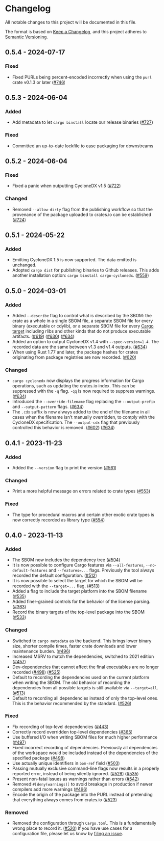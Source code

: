# Changelog

All notable changes to this project will be documented in this file.

The format is based on [Keep a Changelog](https://keepachangelog.com/en/1.0.0/),
and this project adheres to [Semantic Versioning](https://semver.org/spec/v2.0.0.html).

## 0.5.4 - 2024-07-17

### Fixed

 - Fixed PURLs being percent-encoded incorrectly when using the `purl` crate v0.1.3 or later ([#746])

## 0.5.3 - 2024-06-04

### Added

 - Add metadata to let `cargo binstall` locate our release binaries ([#727])

### Fixed

 - Committed an up-to-date lockfile to ease packaging for downstreams

## 0.5.2 - 2024-06-04

### Fixed

 - Fixed a panic when outputting CycloneDX v1.5 ([#722])

### Changed

 - Removed `--allow-dirty` flag from the publishing workflow so that the provenance of the package uploaded to crates.io can be established ([#724])

## 0.5.1 - 2024-05-22

### Added

 - Emitting CycloneDX 1.5 is now supported. The data emitted is unchanged.
 - Adopted `cargo dist` for publishing binaries to Github releases. This adds another installation option: `cargo binstall cargo-cyclonedx`. ([#559])

## 0.5.0 - 2024-03-01

### Added

 - Added `--describe` flag to control what is described by the SBOM: the crate as a whole in a single SBOM file, a separate SBOM file for every binary (executable or cdylib), or a separate SBOM file for every [Cargo target](https://doc.rust-lang.org/cargo/reference/cargo-targets.html) including rlibs and other kinds that do not produce executable artifacts. ([#619]) ([#630]) ([#634])
 - Added an option to output CycloneDX v1.4 with `--spec-version=1.4`. The recorded data are the same between v1.3 and v1.4 outputs. ([#634])
 - When using Rust 1.77 and later, the package hashes for crates originating from package registries are now recorded. ([#620])

### Changed
 - `cargo cyclonedx` now displays the progress information for Cargo operations, such as updating the crates.io index. This can be suppressed with the `-q` flag. `-qq` is now required to suppress warnings. ([#634])
 - Introduced the `--override-filename` flag replacing the `--output-prefix` and `--output-pattern` flags. ([#634])
 - The `.cdx` suffix is now always added to the end of the filename in all cases when the filename isn't manually overridden, to comply with the CycloneDX specification. The `--output-cdx` flag that previously controlled this behavior is removed. ([#602]) ([#634])

## 0.4.1 - 2023-11-23

### Added

- Added the `--version` flag to print the version ([#561])

### Changed

- Print a more helpful message on errors related to crate types ([#553])

### Fixed

- The type for procedural macros and certain other exotic crate types is now correctly recorded as library type ([#554])

## 0.4.0 - 2023-11-13

### Added

- The SBOM now includes the dependency tree ([#504])
- It is now possible to configure Cargo features via `--all-features`, `--no-default-features` and `--features=...` flags. Previously the tool always recorded the default configuration. ([#512])
- It is now possible to select the target for which the SBOM will be recorded with the `--target=...` flag. ([#513])
- Added a flag to include the target platform into the SBOM filename ([#535])
- Added finer-grained controls for the behavior of the license parsing. ([#363])
- Record the binary targets of the top-level package into the SBOM ([#533])

### Changed

- Switched to `cargo metadata` as the backend. This brings lower binary size, shorter compile times, faster crate downloads and lower maintenance burden. ([#496])
- Increased MSRV to match the dependencies, switched to 2021 edition ([#457])
- Dev-dependencies that cannot affect the final executables are no longer recorded ([#498]) ([#525])
- Default to recording the dependencies used on the current platform when writing the SBOM. The old behavior of recording the dependencies from all possible targets is still available via `--target=all`. ([#513])
- Default to recording all dependencies instead of only the top-level ones. This is the behavior recommended by the standard. ([#526])

### Fixed

- Fix recording of top-level dependencies ([#443])
- Correctly record overridden top-level dependencies ([#365])
- Use buffered I/O when writing SBOM files for much higher performance ([#497])
- Fixed incorrect recording of dependencies. Previously all dependencies of the workspace would be included instead of the dependencies of the specified package ([#498])
- Use actually unique identifiers in `bom-ref` field ([#503])
- Passing mutually exclusive command-line flags now results in a properly reported error, instead of being silently ignored. ([#526]) ([#535])
- Present non-fatal issues as warnings rather than errors ([#542])
- Removed `#[deny(warnings)]` to avoid breakage in production if newer compilers add more warnings ([#496])
- Encode the origin of the package into the PURL instead of pretending that everything always comes from crates.io ([#523])

### Removed

- Removed the configuration through `Cargo.toml`. This is a fundamentally wrong place to record it. ([#520]) If you have use cases for a configuration file, please let us know by [filing an issue](https://github.com/CycloneDX/cyclonedx-rust-cargo/issues).

[#363]: https://github.com/CycloneDX/cyclonedx-rust-cargo/pull/363
[#365]: https://github.com/CycloneDX/cyclonedx-rust-cargo/pull/365
[#443]: https://github.com/CycloneDX/cyclonedx-rust-cargo/pull/443
[#457]: https://github.com/CycloneDX/cyclonedx-rust-cargo/pull/457
[#496]: https://github.com/CycloneDX/cyclonedx-rust-cargo/pull/496
[#497]: https://github.com/CycloneDX/cyclonedx-rust-cargo/pull/497
[#498]: https://github.com/CycloneDX/cyclonedx-rust-cargo/pull/498
[#503]: https://github.com/CycloneDX/cyclonedx-rust-cargo/pull/503
[#504]: https://github.com/CycloneDX/cyclonedx-rust-cargo/pull/504
[#512]: https://github.com/CycloneDX/cyclonedx-rust-cargo/pull/512
[#513]: https://github.com/CycloneDX/cyclonedx-rust-cargo/pull/513
[#520]: https://github.com/CycloneDX/cyclonedx-rust-cargo/pull/520
[#523]: https://github.com/CycloneDX/cyclonedx-rust-cargo/pull/523
[#525]: https://github.com/CycloneDX/cyclonedx-rust-cargo/pull/525
[#526]: https://github.com/CycloneDX/cyclonedx-rust-cargo/pull/526
[#533]: https://github.com/CycloneDX/cyclonedx-rust-cargo/pull/533
[#535]: https://github.com/CycloneDX/cyclonedx-rust-cargo/pull/535
[#542]: https://github.com/CycloneDX/cyclonedx-rust-cargo/pull/542
[#553]: https://github.com/CycloneDX/cyclonedx-rust-cargo/pull/553
[#554]: https://github.com/CycloneDX/cyclonedx-rust-cargo/pull/554
[#559]: https://github.com/CycloneDX/cyclonedx-rust-cargo/pull/559
[#561]: https://github.com/CycloneDX/cyclonedx-rust-cargo/pull/561
[#602]: https://github.com/CycloneDX/cyclonedx-rust-cargo/pull/602
[#619]: https://github.com/CycloneDX/cyclonedx-rust-cargo/pull/619
[#620]: https://github.com/CycloneDX/cyclonedx-rust-cargo/pull/620
[#630]: https://github.com/CycloneDX/cyclonedx-rust-cargo/pull/630
[#634]: https://github.com/CycloneDX/cyclonedx-rust-cargo/pull/634
[#722]: https://github.com/CycloneDX/cyclonedx-rust-cargo/pull/722
[#724]: https://github.com/CycloneDX/cyclonedx-rust-cargo/pull/724
[#727]: https://github.com/CycloneDX/cyclonedx-rust-cargo/pull/727
[#746]: https://github.com/CycloneDX/cyclonedx-rust-cargo/pull/746
